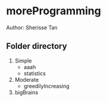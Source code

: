 # moreProgramming

Author: Sherisse Tan

## Folder directory
1. Simple
    - aaah
    - statistics
2. Moderate
    - greedilyIncreasing
3. bigBrains